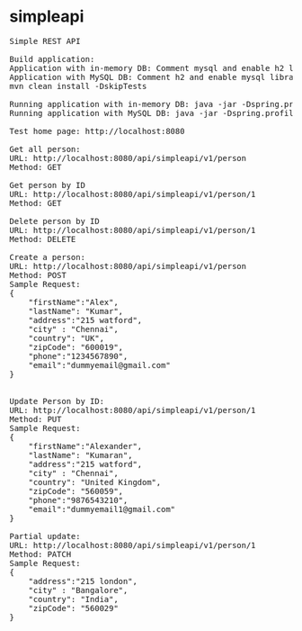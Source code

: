 # simpleapi
<pre>
Simple REST API

Build application: 
Application with in-memory DB: Comment mysql and enable h2 library in pom.xml
Application with MySQL DB: Comment h2 and enable mysql library in pom.xml. Also update the application-prod.properties with DB config.
mvn clean install -DskipTests

Running application with in-memory DB: java -jar -Dspring.profiles.active=h2 simpleapi.jar
Running application with MySQL DB: java -jar -Dspring.profiles.active=prod simpleapi.jar

Test home page: http://localhost:8080

Get all person:
URL: http://localhost:8080/api/simpleapi/v1/person
Method: GET

Get person by ID
URL: http://localhost:8080/api/simpleapi/v1/person/1
Method: GET

Delete person by ID
URL: http://localhost:8080/api/simpleapi/v1/person/1
Method: DELETE

Create a person:
URL: http://localhost:8080/api/simpleapi/v1/person
Method: POST
Sample Request:
{
	"firstName":"Alex",
	"lastName": "Kumar",
	"address":"215 watford",
	"city" : "Chennai",
	"country": "UK",
	"zipCode": "600019",
	"phone":"1234567890",
	"email":"dummyemail@gmail.com"
}


Update Person by ID:
URL: http://localhost:8080/api/simpleapi/v1/person/1
Method: PUT
Sample Request:
{
	"firstName":"Alexander",
	"lastName": "Kumaran",
	"address":"215 watford",
	"city" : "Chennai",
	"country": "United Kingdom",
	"zipCode": "560059",
	"phone":"9876543210",
	"email":"dummyemail1@gmail.com"
}

Partial update:
URL: http://localhost:8080/api/simpleapi/v1/person/1
Method: PATCH
Sample Request:
{
	"address":"215 london",
	"city" : "Bangalore",
	"country": "India",
	"zipCode": "560029"
}

</pre>
